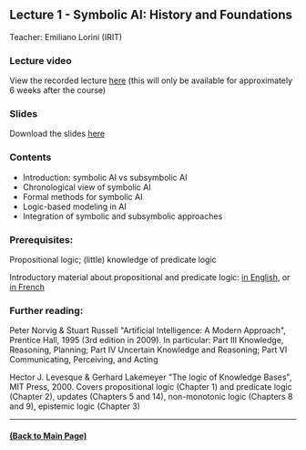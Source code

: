 ## Lecture 1 - Symbolic AI: History and Foundations
Teacher: Emiliano Lorini (IRIT)

### Lecture video
View the recorded lecture [here](https://drive.google.com/file/d/16qsEdE6j3iQY8Ea6hB0U1rP1cexWOLyl/view?usp=sharing)
(this will only be available for approximately 6 weeks after the course)

### Slides
Download the slides [here](https://rufinv.github.io/Intro2AI-class/Lecture1/CoursSymbolicAI_ANITI.pdf)

### Contents

* Introduction: symbolic AI vs subsymbolic AI
* Chronological view of symbolic AI
* Formal methods for symbolic AI
* Logic-based modeling in AI
* Integration of symbolic and subsymbolic approaches

### Prerequisites:
Propositional logic; (little) knowledge of predicate logic

Introductory material about propositional and predicate logic: 
[in English](./Logic.pdf), or [in French](https://www.irit.fr/~Andreas.Herzig/C/)

### Further reading:
Peter Norvig & Stuart Russell "Artificial Intelligence: A Modern Approach", Prentice Hall, 1995 (3rd edition in 2009). In particular: Part III Knowledge, Reasoning, Planning; Part IV Uncertain Knowledge and Reasoning; Part VI Communicating, Perceiving, and Acting 

Hector J. Levesque & Gerhard Lakemeyer "The logic of Knowledge Bases", MIT Press, 2000. Covers propositional logic (Chapter 1) and predicate logic (Chapter 2), updates (Chapters 5 and 14), non-monotonic logic (Chapters 8 and 9), epistemic logic (Chapter 3)

---
#### [(Back to Main Page)](../index.md)
